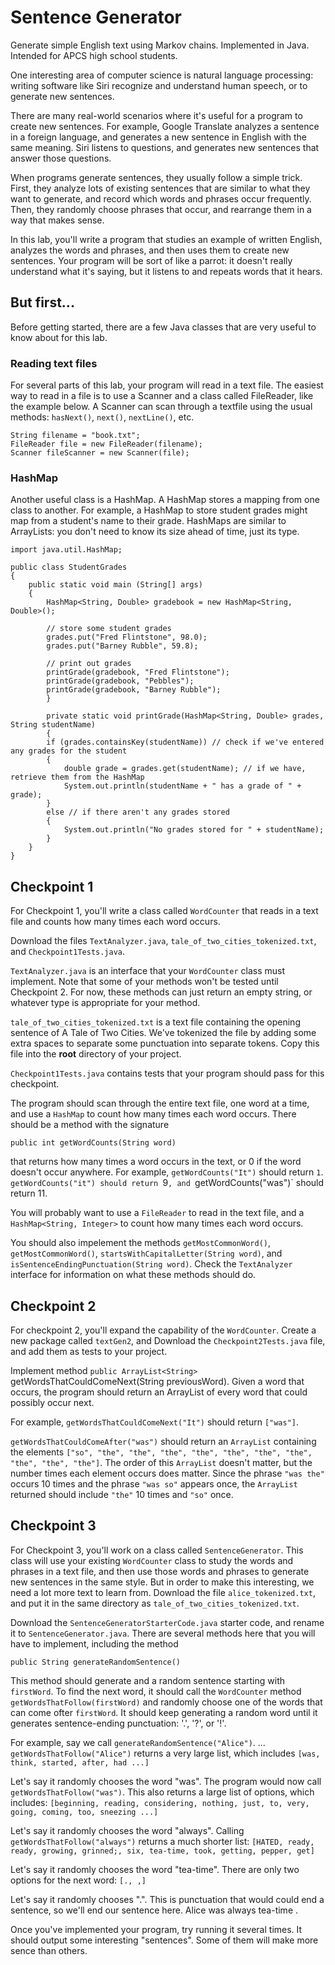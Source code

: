 # Sentence Generator
Generate simple English text using Markov chains. Implemented in Java. Intended for APCS high school students.

One interesting area of computer science is natural language processing: writing software like Siri recognize and understand human speech, or to generate new sentences. 

There are many real-world scenarios where it's useful for a program to create new sentences. For example, Google Translate analyzes a sentence in a foreign language, and generates a new sentence in English with the same meaning. Siri listens to questions, and generates new sentences that answer those questions.

When programs generate sentences, they usually follow a simple trick. First, they analyze lots of existing sentences that are similar to what they want to generate, and record which words and phrases occur frequently. Then, they randomly choose phrases that occur, and rearrange them in a way that makes sense. 

In this lab, you'll write a program that studies an example of written English, analyzes the words and phrases, and then uses them to create new sentences. Your program will be sort of like a parrot: it doesn't really understand what it's saying, but it listens to and repeats words that it hears.

## But first...

Before getting started, there are a few Java classes that are very useful to know about for this lab.

### Reading text files
For several parts of this lab, your program will read in a text file. The easiest way to read in a file is to use a Scanner and a class called FileReader, like the example below. A Scanner can scan through a textfile using the usual methods: `hasNext()`, `next()`, `nextLine()`, etc.

```
String filename = "book.txt";
FileReader file = new FileReader(filename);
Scanner fileScanner = new Scanner(file);
```

### HashMap

Another useful class is a HashMap. A HashMap stores a mapping from one class to another. For example, a HashMap to store student grades might map from a student's name to their grade. HashMaps are similar to ArrayLists: you don't need to know its size ahead of time, just its type. 

```
import java.util.HashMap;

public class StudentGrades
{
    public static void main (String[] args)
    {
		HashMap<String, Double> gradebook = new HashMap<String, Double>();
	
		// store some student grades
		grades.put("Fred Flintstone", 98.0);
		grades.put("Barney Rubble", 59.8);
		
		// print out grades
		printGrade(gradebook, "Fred Flintstone");
		printGrade(gradebook, "Pebbles");
		printGrade(gradebook, "Barney Rubble");
	    }
	
	    private static void printGrade(HashMap<String, Double> grades, String studentName)
	    {
		if (grades.containsKey(studentName)) // check if we've entered any grades for the student
		{
		    double grade = grades.get(studentName); // if we have, retrieve them from the HashMap
		    System.out.println(studentName + " has a grade of " + grade);
		}
		else // if there aren't any grades stored
		{
		    System.out.println("No grades stored for " + studentName);
		}
    }
}
```

## Checkpoint 1

For Checkpoint 1, you'll write a class called `WordCounter` that reads in a text file and counts how many times each word occurs. 

Download the files `TextAnalyzer.java`, `tale_of_two_cities_tokenized.txt`, and `Checkpoint1Tests.java`. 

`TextAnalyzer.java` is an interface that your `WordCounter` class must implement. Note that some of your methods won't be tested until Checkpoint 2. For now, these methods can just return an empty string, or whatever type is appropriate for your method.

`tale_of_two_cities_tokenized.txt` is a text file containing the opening sentence of A Tale of Two Cities. We've tokenized the file by adding some extra spaces to separate some punctuation into separate tokens. Copy this file into the **root** directory of your project.

`Checkpoint1Tests.java` contains tests that your program should pass for this checkpoint.

The program should scan through the entire text file, one word at a time, and use a `HashMap` to count how many times each word occurs. There should be a method with the signature

`public int getWordCounts(String word)`

that returns how many times a word occurs in the text, or 0 if the word doesn't occur anywhere. For example, `getWordCounts("It")` should return `1`. `getWordCounts("it") should return `9`, and `getWordCounts("was")` should return 11.

You will probably want to use a `FileReader` to read in the text file, and a `HashMap<String, Integer>` to count how many times each word occurs.

You should also impelement the methods `getMostCommonWord()`, `getMostCommonWord()`, `startsWithCapitalLetter(String word)`, and `isSentenceEndingPunctuation(String word)`. Check the `TextAnalyzer` interface for information on what these methods should do.


## Checkpoint 2

For checkpoint 2, you'll expand the capability of the `WordCounter`. Create a new package called `textGen2`, and Download the `Checkpoint2Tests.java` file, and add them as tests to your project.

Implement method `public ArrayList<String>` getWordsThatCouldComeNext(String previousWord). Given a word that occurs, the program should return an ArrayList of every word that could possibly occur next.

For example, `getWordsThatCouldComeNext("It")` should return `["was"]`. 

`getWordsThatCouldComeAfter("was")` should return an `ArrayList` containing the elements `["so", "the", "the", "the", "the", "the", "the", "the", "the", "the", "the"]`. The order of this `ArrayList` doesn't matter, but the number times each element occurs does matter. Since the phrase `"was the"` occurs 10 times and the phrase `"was so"` appears once, the `ArrayList` returned should include `"the"` 10 times and `"so"` once.



## Checkpoint 3

For Checkpoint 3, you'll work on a class called `SentenceGenerator`. This class will use your existing `WordCounter` class to study the words and phrases in a text file, and then use those words and phrases to generate new sentences in the same style. But in order to make this interesting, we need a lot more text to learn from. Download the file `alice_tokenized.txt`, and put it in the same directory as `tale_of_two_cities_tokenized.txt`. 

Download the `SentenceGeneratorStarterCode.java` starter code, and rename it to `SentenceGenerator.java`. There are several methods here that you will have to implement, including the method

`public String generateRandomSentence()`

This method should generate and a random sentence starting with `firstWord`. To find the next word, it should call the `WordCounter` method `getWordsThatFollow(firstWord)` and randomly choose one of the words that can come ofter `firstWord`. It should keep generating a random word until it generates sentence-ending punctuation: '.', '?', or '!'.

For example, say we call `generateRandomSentence("Alice")`.  ...
`getWordsThatFollow("Alice")` returns a very large list, which includes `[was, think, started, after, had ...]`

Let's say it randomly chooses the word "was". The program would now call `getWordsThatFollow("was")`. This also returns a large list of options, which includes: `[beginning, reading, considering, nothing, just, to, very, going, coming, too, sneezing ...]`

Let's say it randomly chooses the word "always". Calling `getWordsThatFollow("always")` returns a much shorter list: `[HATED, ready, ready, growing, grinned;, six, tea-time, took, getting, pepper, get]`

Let's say it randomly chooses the word "tea-time". There are only two options for the next word: `[., ,]`

Let's say it randomly chooses ".". This is punctuation that would could end a sentence, so we'll end our sentence here. Alice was always tea-time .


Once you've implemented your program, try running it several times. It should output some interesting "sentences". Some of them will make more sence than others.
